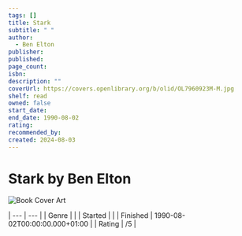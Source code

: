 ```yaml
---
tags: []
title: Stark
subtitle: " "
author:
  - Ben Elton
publisher: 
published: 
page_count: 
isbn: 
description: ""
coverUrl: https://covers.openlibrary.org/b/olid/OL7960923M-M.jpg
shelf: read
owned: false
start_date: 
end_date: 1990-08-02
rating: 
recommended_by: 
created: 2024-08-03
---
```


# Stark by Ben Elton

![Book Cover Art](https://covers.openlibrary.org/b/olid/OL7960923M-M.jpg)


| --- | --- |
| Genre |  |
| Started |  |
| Finished | 1990-08-02T00:00:00.000+01:00 |
| Rating | /5 |

